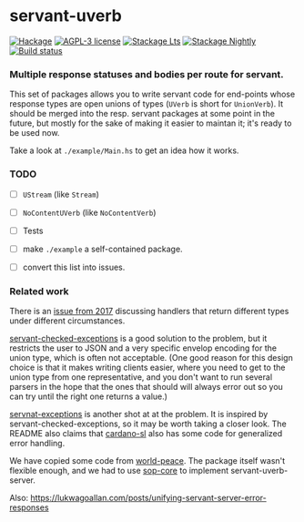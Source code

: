 # servant-uverb

[![Hackage](https://img.shields.io/hackage/v/servant-uverb.svg?logo=haskell)](https://hackage.haskell.org/package/servant-uverb)
[![AGPL-3 license](https://img.shields.io/badge/license-AGPL--3-blue.svg)](LICENSE)
[![Stackage Lts](http://stackage.org/package/servant-uverb/badge/lts)](http://stackage.org/lts/package/servant-uverb)
[![Stackage Nightly](http://stackage.org/package/servant-uverb/badge/nightly)](http://stackage.org/nightly/package/servant-uverb)
[![Build status](https://img.shields.io/travis/fisx/servant-uverb.svg?logo=travis)](https://travis-ci.org/fisx/servant-uverb)


### Multiple response statuses and bodies per route for servant.

This set of packages allows you to write servant code for end-points
whose response types are open unions of types (`UVerb` is short for
`UnionVerb`).  It should be merged into the resp. servant packages at
some point in the future, but mostly for the sake of making it easier
to maintan it; it's ready to be used now.

Take a look at `./example/Main.hs` to get an idea how it works.


### TODO

- [ ] `UStream` (like `Stream`)
- [ ] `NoContentUVerb` (like `NoContentVerb`)
- [ ] Tests
- [ ] make `./example` a self-contained package.
- [ ] convert this list into issues.


### Related work

There is an [issue from
2017](https://github.com/haskell-servant/servant/issues/841)
discussing handlers that return different types under different
circumstances.

[servant-checked-exceptions](https://hackage.haskell.org/package/servant-checked-exceptions)
is a good solution to the problem, but it restricts the user to JSON
and a very specific envelop encoding for the union type, which is
often not acceptable.  (One good reason for this design choice is that
it makes writing clients easier, where you need to get to the union
type from one representative, and you don't want to run several
parsers in the hope that the ones that should will always error out so
you can try until the right one returns a value.)

[servnat-exceptions](https://github.com/ch1bo/servant-exceptions) is
another shot at at the problem.  It is inspired by
servant-checked-exceptions, so it may be worth taking a closer look.
The README also claims that
[cardano-sl](https://github.com/input-output-hk/cardano-sl) also has
some code for generalized error handling.

We have copied some code from
[world-peace](https://hackage.haskell.org/package/world-peace).  The
package itself wasn't flexible enough, and we had to use
[sop-core](https://hackage.haskell.org/package/sop-core) to implement
servant-uverb-server.

Also:
https://lukwagoallan.com/posts/unifying-servant-server-error-responses
